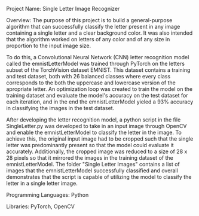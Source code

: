 Project Name: Single Letter Image Recognizer

Overview: The purpose of this project is to build a general-purpose algorithm that can successfully classify the letter present in any image containing a single letter and a clear background color. 
It was also intended that the algorithm worked on letters of any color and of any size in proportion to the input image size. 

To do this, a Convolutional Neural Network (CNN) letter recognition model called the emnistLetterModel was trained through PyTorch on the letters subset of the TorchVision dataset EMNIST. This dataset contains 
a training and test dataset, both with 26 balanced classes where every class corresponds to the both the uppercase and lowercase version of the apropriate letter. An optimization loop was created to train the 
model on the training dataset and evaluate the model's accuracy on the test dataset for each iteration, and in the end the emnistLetterModel yieled a 93% accuracy in classifying the images in the test dataset.

After developing the letter recognition model, a python script in the file SingleLetter.py was developed to take in an input image through OpenCV and enable the emnistLetterModel to classify the letter in the image. To achieve this, the original input image had to be cropped such that the single letter was predominantly present so that the model could evaluate it accurately. Additionally, the cropped image was reduced to a size of 28 x 28 pixels so that it mirrored the images in the training dataset of the emnistLetterModel. The folder "Single Letter Images" contains a list of images that the emnistLetterModel successfully classified and overall demonstrates that the script is capable of utilizing the model to classify the letter in a single letter image. 

Programming Languages: Python

Libraries: PyTorch, OpenCV
